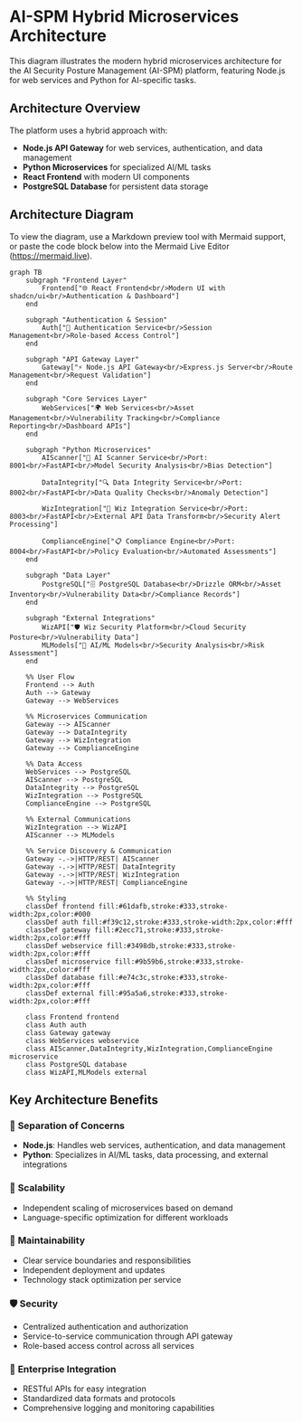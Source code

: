 # AI-SPM Hybrid Microservices Architecture

This diagram illustrates the modern hybrid microservices architecture for the AI Security Posture Management (AI-SPM) platform, featuring Node.js for web services and Python for AI-specific tasks.

## Architecture Overview

The platform uses a hybrid approach with:
- **Node.js API Gateway** for web services, authentication, and data management
- **Python Microservices** for specialized AI/ML tasks
- **React Frontend** with modern UI components
- **PostgreSQL Database** for persistent data storage

## Architecture Diagram

To view the diagram, use a Markdown preview tool with Mermaid support, or paste the code block below into the Mermaid Live Editor (https://mermaid.live).

```mermaid
graph TB
    subgraph "Frontend Layer"
        Frontend["🌐 React Frontend<br/>Modern UI with shadcn/ui<br/>Authentication & Dashboard"]
    end

    subgraph "Authentication & Session"
        Auth["🔐 Authentication Service<br/>Session Management<br/>Role-based Access Control"]
    end

    subgraph "API Gateway Layer"
        Gateway["⚡ Node.js API Gateway<br/>Express.js Server<br/>Route Management<br/>Request Validation"]
    end

    subgraph "Core Services Layer"
        WebServices["🌍 Web Services<br/>Asset Management<br/>Vulnerability Tracking<br/>Compliance Reporting<br/>Dashboard APIs"]
    end

    subgraph "Python Microservices"
        AIScanner["🤖 AI Scanner Service<br/>Port: 8001<br/>FastAPI<br/>Model Security Analysis<br/>Bias Detection"]
        
        DataIntegrity["🔍 Data Integrity Service<br/>Port: 8002<br/>FastAPI<br/>Data Quality Checks<br/>Anomaly Detection"]
        
        WizIntegration["🔗 Wiz Integration Service<br/>Port: 8003<br/>FastAPI<br/>External API Data Transform<br/>Security Alert Processing"]
        
        ComplianceEngine["📋 Compliance Engine<br/>Port: 8004<br/>FastAPI<br/>Policy Evaluation<br/>Automated Assessments"]
    end

    subgraph "Data Layer"
        PostgreSQL["🗄️ PostgreSQL Database<br/>Drizzle ORM<br/>Asset Inventory<br/>Vulnerability Data<br/>Compliance Records"]
    end

    subgraph "External Integrations"
        WizAPI["🛡️ Wiz Security Platform<br/>Cloud Security Posture<br/>Vulnerability Data"]
        MLModels["🧠 AI/ML Models<br/>Security Analysis<br/>Risk Assessment"]
    end

    %% User Flow
    Frontend --> Auth
    Auth --> Gateway
    Gateway --> WebServices
    
    %% Microservices Communication
    Gateway --> AIScanner
    Gateway --> DataIntegrity
    Gateway --> WizIntegration
    Gateway --> ComplianceEngine
    
    %% Data Access
    WebServices --> PostgreSQL
    AIScanner --> PostgreSQL
    DataIntegrity --> PostgreSQL
    WizIntegration --> PostgreSQL
    ComplianceEngine --> PostgreSQL
    
    %% External Communications
    WizIntegration --> WizAPI
    AIScanner --> MLModels
    
    %% Service Discovery & Communication
    Gateway -.->|HTTP/REST| AIScanner
    Gateway -.->|HTTP/REST| DataIntegrity
    Gateway -.->|HTTP/REST| WizIntegration
    Gateway -.->|HTTP/REST| ComplianceEngine

    %% Styling
    classDef frontend fill:#61dafb,stroke:#333,stroke-width:2px,color:#000
    classDef auth fill:#f39c12,stroke:#333,stroke-width:2px,color:#fff
    classDef gateway fill:#2ecc71,stroke:#333,stroke-width:2px,color:#fff
    classDef webservice fill:#3498db,stroke:#333,stroke-width:2px,color:#fff
    classDef microservice fill:#9b59b6,stroke:#333,stroke-width:2px,color:#fff
    classDef database fill:#e74c3c,stroke:#333,stroke-width:2px,color:#fff
    classDef external fill:#95a5a6,stroke:#333,stroke-width:2px,color:#fff

    class Frontend frontend
    class Auth auth
    class Gateway gateway
    class WebServices webservice
    class AIScanner,DataIntegrity,WizIntegration,ComplianceEngine microservice
    class PostgreSQL database
    class WizAPI,MLModels external
```

## Key Architecture Benefits

### 🎯 **Separation of Concerns**
- **Node.js**: Handles web services, authentication, and data management
- **Python**: Specializes in AI/ML tasks, data processing, and external integrations

### 🚀 **Scalability**
- Independent scaling of microservices based on demand
- Language-specific optimization for different workloads

### 🔧 **Maintainability**
- Clear service boundaries and responsibilities
- Independent deployment and updates
- Technology stack optimization per service

### 🛡️ **Security**
- Centralized authentication and authorization
- Service-to-service communication through API gateway
- Role-based access control across all services

### 🔄 **Enterprise Integration**
- RESTful APIs for easy integration
- Standardized data formats and protocols
- Comprehensive logging and monitoring capabilities
